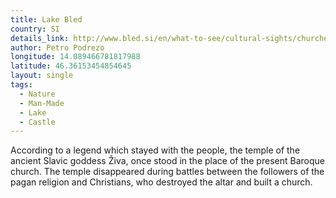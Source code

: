 ```yaml
---
title: Lake Bled
country: SI
details_link: http://www.bled.si/en/what-to-see/cultural-sights/churches/the-church-on-the-island
author: Petro Podrezo
longitude: 14.089466781817988
latitude: 46.36153454854645
layout: single
tags:
  - Nature
  - Man-Made
  - Lake
  - Castle
---
```

According to a legend which stayed with the people, the temple of the ancient Slavic goddess Živa, once stood in the place of the present Baroque church. The temple disappeared during battles between the followers of the pagan religion and Christians, who destroyed the altar and built a church.
